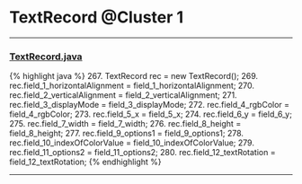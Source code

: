 # TextRecord @Cluster 1

***

### [TextRecord.java](https://searchcode.com/codesearch/view/15642428/)
{% highlight java %}
267. TextRecord rec = new TextRecord();
269. rec.field_1_horizontalAlignment = field_1_horizontalAlignment;
270. rec.field_2_verticalAlignment = field_2_verticalAlignment;
271. rec.field_3_displayMode = field_3_displayMode;
272. rec.field_4_rgbColor = field_4_rgbColor;
273. rec.field_5_x = field_5_x;
274. rec.field_6_y = field_6_y;
275. rec.field_7_width = field_7_width;
276. rec.field_8_height = field_8_height;
277. rec.field_9_options1 = field_9_options1;
278. rec.field_10_indexOfColorValue = field_10_indexOfColorValue;
279. rec.field_11_options2 = field_11_options2;
280. rec.field_12_textRotation = field_12_textRotation;
{% endhighlight %}

***

